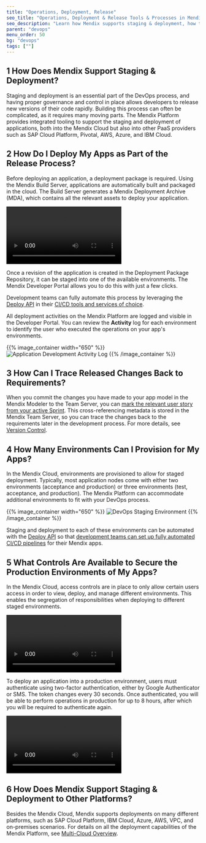 ```yaml
---
title: "Operations, Deployment, Release"
seo_title: "Operations, Deployment & Release Tools & Processes in Mendix"
seo_description: "Learn how Mendix supports staging & deployment, how to deploy apps as part of a release, environments for staged deployment, & security controls."
parent: "devops"
menu_order: 50
bg: "devops"
tags: [""]
---
```


## 1 How Does Mendix Support Staging & Deployment?

Staging and deployment is an essential part of the DevOps process, and having proper governance and control in place allows developers to release new versions of their code rapidly. Building this process can often be complicated, as it requires many moving parts. The Mendix Platform provides integrated tooling to support the staging and deployment of applications, both into the Mendix Cloud but also into other PaaS providers such as SAP Cloud Platform, Pivotal, AWS, Azure, and IBM Cloud.

## 2 How Do I Deploy My Apps as Part of the Release Process?

Before deploying an application, a deployment package is required. Using the Mendix Build Server, applications are automatically built and packaged in the cloud. The Build Server generates a Mendix Deployment Archive (MDA), which contains all the relevant assets to deploy your application.

<video controls src="attachments/DO_BuildingRevisionFromCloudPortal.mp4">VIDEO</video>

Once a revision of the application is created in the Deployment Package Repository, it can be staged into one of the available environments. The Mendix Developer Portal allows you to do this with just a few clicks.

Development teams can fully automate this process by leveraging the [Deploy API](https://docs.mendix.com/apidocs-mxsdk/apidocs/deploy-api) in their [CI/CD tools and services of choice](cicd#cicd-other-tools).

All deployment activities on the Mendix Platform are logged and visible in the Developer Portal. You can review the **Activity** log for each environment to identify the user who executed the operations on your app's environments.

{{% image_container width="650" %}}
![Application Development Activity Log](attachments/activity-log.png)
{{% /image_container %}}

## 3 How Can I Trace Released Changes Back to Requirements?

When you commit the changes you have made to your app model in the Mendix Modeler to the Team Server, you can [mark the relevant user story from your active Sprint](version-control#cross-reference). This cross-referencing metadata is stored in the Mendix Team Server, so you can trace the changes back to the requirements later in the development process. For more details, see [Version Control](version-control).

## 4 How Many Environments Can I Provision for My Apps?

In the Mendix Cloud, environments are provisioned to allow for staged deployment. Typically, most application nodes come with either two environments (acceptance and production) or three environments (test, acceptance, and production). The Mendix Platform can accommodate additional environments to fit with your DevOps process.

{{% image_container width="650" %}}
![DevOps Staging Environment](attachments/DO_StagingEnvironments.png)
{{% /image_container %}}

Staging and deployment to each of these environments can be automated with the [Deploy API](https://docs.mendix.com/apidocs-mxsdk/apidocs/deploy-api) so that [development teams can set up fully automated CI/CD pipelines](cicd#cicd-other-tools) for their Mendix apps.

## 5 What Controls Are Available to Secure the Production Environments of My Apps?

In the Mendix Cloud, access controls are in place to only allow certain users access in order to view, deploy, and manage different environments. This enables the segregation of responsibilities when deploying to different staged environments.

<video controls src="attachments/NodePermissions2.mp4">VIDEO</video>

To deploy an application into a production environment, users must authenticate using two-factor authentication, either by Google Authenticator or SMS. The token changes every 30 seconds. Once authenticated, you will be able to perform operations in production for up to 8 hours, after which you will be required to authenticate again.

<video controls src="attachments/DO_GoogleAuthenticator.mp4">VIDEO</video>

## 6 How Does Mendix Support Staging & Deployment to Other Platforms?

Besides the Mendix Cloud, Mendix supports deployments on many different platforms, such as SAP Cloud Platform, IBM Cloud, Azure, AWS, VPC, and on-premises scenarios. For details on all the deployment capabilities of the Mendix Platform, see [Multi-Cloud Overview](../app-capabilities/multi-cloud-overview).
